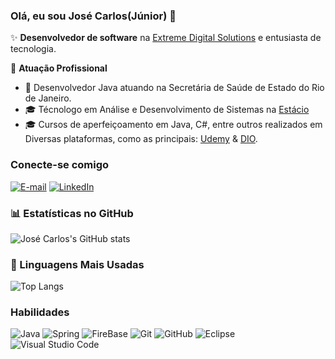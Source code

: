 ### Olá, eu sou José Carlos(Júnior) 👋

✨ **Desenvolvedor de software** na [Extreme Digital Solutions](https://www2.extremedigital.com.br/) e entusiasta de tecnologia.

🏢 **Atuação Profissional**
- 🚀 Desenvolvedor Java atuando na Secretária de Saúde de Estado do Rio de Janeiro.
- 🎓 Técnologo em Análise e Desenvolvimento de Sistemas na [Estácio](https://estacio.br/)
- 🎓 Cursos de aperfeiçoamento em Java, C#, entre outros realizados em Diversas plataformas, como as principais: [Udemy](https://www.udemy.com/) & [DIO](https://digitalinnovation.one/).

### Conecte-se comigo

[![E-mail](https://img.shields.io/badge/-Email-000?style=for-the-badge&logo=microsoft-outlook&logoColor=E94D5F)](suportejr@outlook.com)
[![LinkedIn](https://img.shields.io/badge/-LinkedIn-000?style=for-the-badge&logo=linkedin&logoColor=30A3DC)](https://www.linkedin.com/in/jcjuniordesenv/)

### 📊 Estatísticas no GitHub

![José Carlos's GitHub stats](https://github-readme-stats.vercel.app/api?username=juniordeniviam&cache_seconds=600&include_all_commits=true&show_icons=true&theme=dracula)


### 🚀 Linguagens Mais Usadas

![Top Langs](https://github-readme-stats.vercel.app/api/top-langs/?username=juniordeniviam&layout=compact)

### Habilidades

![Java](https://img.shields.io/badge/java-%23ED8B00.svg?style=for-the-badge&logo=openjdk&logoColor=white)
![Spring](https://img.shields.io/badge/spring-%236DB33F.svg?style=for-the-badge&logo=spring&logoColor=white)
![FireBase](https://img.shields.io/badge/firebase-000?style=for-the-badge&logo=firebase&logoColor=yellow)
![Git](https://img.shields.io/badge/git-%23F05033.svg?style=for-the-badge&logo=git&logoColor=white)
![GitHub](https://img.shields.io/badge/github-%23121011.svg?style=for-the-badge&logo=github&logoColor=white)
![Eclipse](https://img.shields.io/badge/Eclipse-FE7A16.svg?style=for-the-badge&logo=Eclipse&logoColor=white)
![Visual Studio Code](https://img.shields.io/badge/Visual%20Studio%20Code-0078d7.svg?style=for-the-badge&logo=visual-studio-code&logoColor=white)

